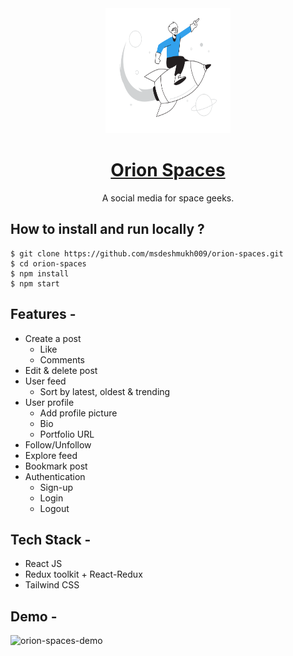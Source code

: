 <div align="center">
  <img src="public/assets/logo3.svg" height="200" width="200" alt="orion spaces logo"/>
  
# [Orion Spaces](https://orion-space.netlify.app/home)
  A social media for space geeks.
</div>

## **How to install and run locally ?**

```
$ git clone https://github.com/msdeshmukh009/orion-spaces.git
$ cd orion-spaces
$ npm install
$ npm start
```

## **Features -**

- Create a post
  - Like  
  - Comments    
- Edit & delete post
- User feed   
  - Sort by latest, oldest & trending 
- User profile
  - Add profile picture
  - Bio
  - Portfolio URL
- Follow/Unfollow
- Explore feed
- Bookmark post
- Authentication
  - Sign-up
  - Login
  - Logout

## **Tech Stack -**

- React JS
- Redux toolkit + React-Redux
- Tailwind CSS

## **Demo -**

![orion-spaces-demo](https://res.cloudinary.com/dxebdqoxr/image/upload/v1652987224/orion-spaces/orion-spaces-demo_eceqjb.gif)
